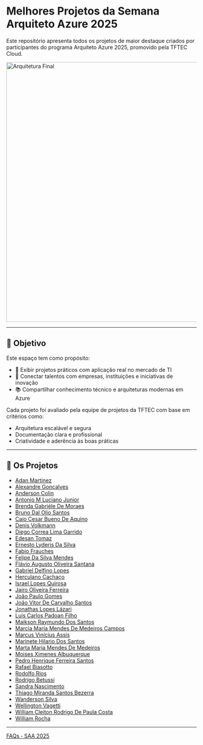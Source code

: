 # Melhores Projetos da Semana Arquiteto Azure 2025

Este repositório apresenta todos os projetos de maior destaque criados por participantes do programa Arquiteto Azure 2025, promovido pela TFTEC Cloud.

<img width="686" alt="Arquitetura Final" src="https://github.com/user-attachments/assets/9d9586f7-ec6e-4600-9482-813f48eae088" />

---

## 🎯 Objetivo

Este espaço tem como propósito:

- 📌 Exibir projetos práticos com aplicação real no mercado de TI  
- 🤝 Conectar talentos com empresas, instituições e iniciativas de inovação  
- 📚 Compartilhar conhecimento técnico e arquiteturas modernas em Azure  

Cada projeto foi avaliado pela equipe de projetos da TFTEC com base em critérios como:

- Arquitetura escalável e segura  
- Documentação clara e profissional  
- Criatividade e aderência às boas práticas

---

## 📝 Os Projetos

- [Adan Martinez](https://github.com/TFTEC/Projetos-SAA/blob/main/Adan%20Martinez-SAA.pdf)
- [Alexandre Gonçalves](https://github.com/TFTEC/Projetos-SAA/blob/main/Alexandre%20Gon%C3%A7alves-SAA.pdf)
- [Anderson Colin](https://github.com/TFTEC/Projetos-SAA/blob/main/Anderson%20Colin-SAA.pdf)
- [Antonio M Luciano Junior](https://github.com/TFTEC/Projetos-SAA/blob/main/Antonio%20M%20Luciano%20Junior-SAA.pdf)
- [Brenda Gabriéle De Moraes](https://github.com/TFTEC/Projetos-SAA/blob/main/Brenda%20Gabri%C3%A9le%20De%20Moraes-SAA.pdf)
- [Bruno Dal Olio Santos](https://github.com/TFTEC/Projetos-SAA/blob/main/Bruno%20Dal%20Olio%20Santos-SAA.pdf)
- [Caio Cesar Bueno De Aquino](https://github.com/TFTEC/Projetos-SAA/blob/main/Caio%20Cesar%20Bueno%20De%20Aquino-SAA.pdf)
- [Denis Volkmann](https://github.com/TFTEC/Projetos-SAA/blob/main/Denis%20Volkmann-SAA.pdf)
- [Diego Correa Lima Garrido](https://github.com/TFTEC/Projetos-SAA/blob/main/Diego%20Correa%20Lima%20Garrido-SAA.pdf)
- [Edesan Tomaz](https://github.com/TFTEC/Projetos-SAA/blob/main/Edesan%20Tomaz-SAA.pdf)
- [Ernesto Lyderis Da Silva](https://github.com/TFTEC/Projetos-SAA/blob/main/Ernesto%20Lyderis%20Da%20Silva-SAA.pdf)
- [Fabio Frauches](https://github.com/TFTEC/Projetos-SAA/blob/main/Fabio%20Frauches-SAA.pdf)
- [Felipe Da Silva Mendes](https://github.com/TFTEC/Projetos-SAA/blob/main/Felipe%20Da%20Silva%20Mendes-SAA.pdf)
- [Flávio Augusto Oliveira Santana](https://github.com/TFTEC/Projetos-SAA/blob/main/Fl%C3%A1vio%20Augusto%20Oliveira%20Santana-SAA.pdf)
- [Gabriel Delfino Lopes](https://github.com/TFTEC/Projetos-SAA/blob/main/Gabriel%20Delfino%20Lopes-SAA.pdf)
- [Herculano Cachaço](https://github.com/TFTEC/Projetos-SAA/blob/main/Herculano%20Cacha%C3%A7o-SAA.pdf)
- [Israel Lopes Quirosa](https://github.com/TFTEC/Projetos-SAA/blob/main/Israel%20Lopes%20Quirosa-SAA.pdf)
- [Jairo Oliveira Ferreira](https://github.com/TFTEC/Projetos-SAA/blob/main/Jairo%20Oliveira%20Ferreira-SAA.pdf)
- [João Paulo Gomes](https://github.com/TFTEC/Projetos-SAA/blob/main/Jo%C3%A3o%20Paulo%20Gomes-SAA.pdf)
- [João Vitor De Carvalho Santos](https://github.com/TFTEC/Projetos-SAA/blob/main/Jo%C3%A3o%20Vitor%20De%20Carvalho%20Santos-SAA.pdf)
- [Jonathas Lopes Lázari](https://github.com/TFTEC/Projetos-SAA/blob/main/Jonathas%20Lopes%20L%C3%A1zari-SAA.pdf)
- [Luis Carlos Padoan Filho](https://github.com/TFTEC/Projetos-SAA/blob/main/Luis%20Carlos%20Padoan%20Filho-SAA.pdf)
- [Maikson Raymundo Dos Santos](https://github.com/TFTEC/Projetos-SAA/blob/main/Maikson%20Raymundo%20Dos%20Santos-SAA.pdf)
- [Marcia Maria Mendes De Medeiros Campos](https://github.com/TFTEC/Projetos-SAA/blob/main/Marcia%20Maria%20Mendes%20De%20Medeiros%20Campos-SAA.pdf)
- [Marcus Vinícius Assis](https://github.com/TFTEC/Projetos-SAA/blob/main/Marcus%20Vin%C3%ADcius%20Assis-SAA.pdf)
- [Marinete Hilario Dos Santos](https://github.com/TFTEC/Projetos-SAA/blob/main/Marinete%20Hilario%20Dos%20Santos-SAA.pdf)
- [Marta Maria Mendes De Medeiros](https://github.com/TFTEC/Projetos-SAA/blob/main/Marta%20Maria%20Mendes%20De%20Medeiros-SAA.pdf)
- [Moises Ximenes Albuquerque](https://github.com/TFTEC/Projetos-SAA/blob/main/Moises%20Ximenes%20Albuquerque-SAA.pdf)
- [Pedro Henrique Ferreira Santos](https://github.com/TFTEC/Projetos-SAA/blob/main/Pedro%20Henrique%20Ferreira%20Santos-SAA.pdf)
- [Rafael Biasotto](https://github.com/TFTEC/Projetos-SAA/blob/main/Rafael%20Biasotto-SAA.pdf)
- [Rodolfo Rios](https://github.com/TFTEC/Projetos-SAA/blob/main/Rodolfo%20Rios-SAA.pdf)
- [Rodrigo Betussi](https://github.com/TFTEC/Projetos-SAA/blob/main/Rodrigo%20Betussi-SAA.pdf)
- [Sandra Nascimento](https://github.com/TFTEC/Projetos-SAA/blob/main/Sandra%20Nascimento-SAA.pdf)
- [Thiago Miranda Santos Bezerra](https://github.com/TFTEC/Projetos-SAA/blob/main/Thiago%20Miranda%20Santos%20Bezerra-SAA.pdf)
- [Wanderson Silva](https://github.com/TFTEC/Projetos-SAA/blob/main/Wanderson%20Silva-SAA.pdf)
- [Wellington Vagetti](https://github.com/TFTEC/Projetos-SAA/blob/main/Wellington%20Vagetti-SAA.pdf)
- [William Cleiton Rodrigo De Paula Costa](https://github.com/TFTEC/Projetos-SAA/blob/main/William%20Cleiton%20Rodrigo%20De%20Paula%20Costa-SAA.pdf)
- [William Rocha](https://github.com/TFTEC/Projetos-SAA/blob/main/William%20Rocha-SAA.pdf)

---

[FAQs ‐ SAA 2025](https://github.com/TFTEC/saa-2025/wiki/FAQs-%E2%80%90-SAA-2025)
